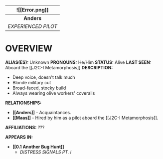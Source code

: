 
|   ![[Error.png]]    |
| :-----------------: |
|     **Anders**      |
| *EXPERIENCED PILOT* |

# **OVERVIEW**
**ALIAS(ES):** Unknown
**PRONOUNS:** He/Him
**STATUS:** Alive
**LAST SEEN:** Aboard the [[J2C-I Metamorphosis]]
**DESCRIPTION:**
- Deep voice, doesn't talk much
- Blonde military cut
- Broad-faced, stocky build
- Always wearing olive workers' coveralls

**RELATIONSHIPS:**
- **[[Anders]]** - Acquaintances.
- **[[Maas]]** - Hired by him as a pilot aboard the [[J2C-I Metamorphosis]].

**AFFILIATIONS:** ???

**APPEARS IN:**
- **[[0.1 Another Bug Hunt]]**
   - *DISTRESS SIGNALS PT. I*
